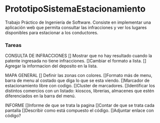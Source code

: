 # PrototipoSistemaEstacionamiento
Trabajo Práctico de Ingeniería de Software. Consiste en implementar una aplicación web que permita consultar las infracciones y ver los lugares disponibles para estacionar a los conductores.

###  Tareas

CONSULTA DE INFRACCIONES
[] Mostrar que no hay resultado cuando la patente ingresada no tiene infracciones.
[]Cambiar el formato a lista. 
[] Agregar la informacion del deposito en la lista.

MAPA GENERAL 
[] Definir las zonas con colores. 
[]Formato más de menu, barra de menu al costado que diga lo que se esta viendo.
[]Marcador de estacionamiento libre con codigo.
[]Cluster de marcadores.
[]Identificar los distintos comercios con un listado: kioscos, librerias, almacenes que estén diferenciados
en la barra del menú.

INFORME
[]Informe de que se trata la pagina
[]Contar de que se trata cada pantalla
[]Describir como está compuesto el código.
[]Adjuntar enlace con código? 


